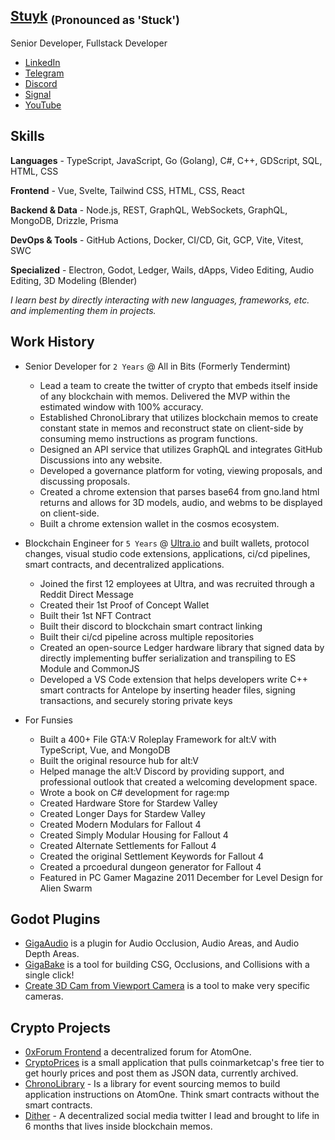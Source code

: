 ## [Stuyk](https://stuyk.com/) <sub>(Pronounced as 'Stuck')</sub>

Senior Developer, Fullstack Developer

- [LinkedIn](https://www.linkedin.com/in/stuyk/)
- [Telegram](https://t.me/stuyk)
- [Discord](https://discordapp.com/users/202685967935471617)
- [Signal](https://signal.me/#eu/9cENkyqdP3QDayMt551pYmHkedrhECZN4KoJprpKpDnoYVlyY31FsrU8nStCoYTU)
- [YouTube](https://www.youtube.com/@Stuyk)

## Skills
**Languages** - TypeScript, JavaScript, Go (Golang), C#, C++, GDScript, SQL, HTML, CSS

**Frontend** - Vue, Svelte, Tailwind CSS, HTML, CSS, React

**Backend & Data** - Node.js, REST, GraphQL, WebSockets, GraphQL, MongoDB, Drizzle, Prisma

**DevOps & Tools** - GitHub Actions, Docker, CI/CD, Git, GCP, Vite, Vitest, SWC

**Specialized** - Electron, Godot, Ledger, Wails, dApps, Video Editing, Audio Editing, 3D Modeling (Blender)

_I learn best by directly interacting with new languages, frameworks, etc. and implementing them in projects._

## Work History

- Senior Developer for `2 Years` @ All in Bits (Formerly Tendermint)
  - Lead a team to create the twitter of crypto that embeds itself inside of any blockchain with memos. Delivered the MVP within the estimated window with 100% accuracy.
  - Established ChronoLibrary that utilizes blockchain memos to create constant state in memos and reconstruct state on client-side by consuming memo instructions as program functions.
  - Designed an API service that utilizes GraphQL and integrates GitHub Discussions into any website.
  - Developed a governance platform for voting, viewing proposals, and discussing proposals.
  - Created a chrome extension that parses base64 from gno.land html returns and allows for 3D models, audio, and webms to be displayed on client-side.
  - Built a chrome extension wallet in the cosmos ecosystem.

- Blockchain Engineer for `5 Years` @ [Ultra.io](https://ultra.io) and built wallets, protocol changes, visual studio code extensions, applications, ci/cd pipelines, smart contracts, and decentralized applications.
  - Joined the first 12 employees at Ultra, and was recruited through a Reddit Direct Message
  - Created their 1st Proof of Concept Wallet
  - Built their 1st NFT Contract
  - Built their discord to blockchain smart contract linking
  - Built their ci/cd pipeline across multiple repositories
  - Created an open-source Ledger hardware library that signed data by directly implementing buffer serialization and transpiling to ES Module and CommonJS
  - Developed a VS Code extension that helps developers write C++ smart contracts for Antelope by inserting header files, signing transactions, and securely storing private keys

- For Funsies
  - Built a 400+ File GTA:V Roleplay Framework for alt:V with TypeScript, Vue, and MongoDB
  - Built the original resource hub for alt:V
  - Helped manage the alt:V Discord by providing support, and professional outlook that created a welcoming development space.
  - Wrote a book on C# development for rage:mp
  - Created Hardware Store for Stardew Valley
  - Created Longer Days for Stardew Valley
  - Created Modern Modulars for Fallout 4
  - Created Simply Modular Housing for Fallout 4
  - Created Alternate Settlements for Fallout 4
  - Created the original Settlement Keywords for Fallout 4
  - Created a prcoedural dungeon generator for Fallout 4
  - Featured in PC Gamer Magazine 2011 December for Level Design for Alien Swarm

## Godot Plugins

- [GigaAudio](https://github.com/Stuyk/GigaAudio-Godot) is a plugin for Audio Occlusion, Audio Areas, and Audio Depth Areas.
- [GigaBake](https://github.com/Stuyk/gigabake-godot) is a tool for building CSG, Occlusions, and Collisions with a single click!
- [Create 3D Cam from Viewport Camera](https://github.com/Stuyk/godot-create-cam-from-editor-cam) is a tool to make very specific cameras.

## Crypto Projects

- [0xForum Frontend](https://github.com/Stuyk/0x-atomone-forum-frontend) a decentralized forum for AtomOne.
- [CryptoPrices](https://github.com/Stuyk/crypto-prices) is a small application that pulls coinmarketcap's free tier to get hourly prices and post them as JSON data, currently archived.
- [ChronoLibrary](https://chronolibrary.com/) - Is a library for event sourcing memos to build application instructions on AtomOne. Think smart contracts without the smart contracts.
- [Dither](https://github.com/allinbits/dither.chat/) - A decentralized social media twitter I lead and brought to life in 6 months that lives inside blockchain memos.
